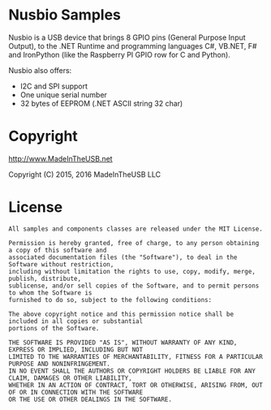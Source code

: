 Nusbio Samples
===============

Nusbio is a USB device that brings 8 GPIO pins (General Purpose Input Output), to the .NET Runtime and programming languages C#, VB.NET, F# and IronPython (like the Raspberry PI GPIO row for C and Python).

Nusbio also offers: 

* I2C and SPI support
* One unique serial number
* 32 bytes of EEPROM (.NET ASCII string 32 char)

# Copyright

http://www.MadeInTheUSB.net

Copyright (C) 2015, 2016 MadeInTheUSB LLC

# License 

    All samples and components classes are released under the MIT License.

    Permission is hereby granted, free of charge, to any person obtaining a copy of this software and 
    associated documentation files (the "Software"), to deal in the Software without restriction, 
    including without limitation the rights to use, copy, modify, merge, publish, distribute, 
    sublicense, and/or sell copies of the Software, and to permit persons to whom the Software is 
    furnished to do so, subject to the following conditions:

    The above copyright notice and this permission notice shall be included in all copies or substantial 
    portions of the Software.

    THE SOFTWARE IS PROVIDED "AS IS", WITHOUT WARRANTY OF ANY KIND, EXPRESS OR IMPLIED, INCLUDING BUT NOT 
    LIMITED TO THE WARRANTIES OF MERCHANTABILITY, FITNESS FOR A PARTICULAR PURPOSE AND NONINFRINGEMENT. 
    IN NO EVENT SHALL THE AUTHORS OR COPYRIGHT HOLDERS BE LIABLE FOR ANY CLAIM, DAMAGES OR OTHER LIABILITY, 
    WHETHER IN AN ACTION OF CONTRACT, TORT OR OTHERWISE, ARISING FROM, OUT OF OR IN CONNECTION WITH THE SOFTWARE 
    OR THE USE OR OTHER DEALINGS IN THE SOFTWARE.
